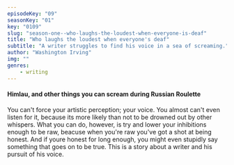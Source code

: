 ```yaml
---
episodeKey: "09"
seasonKey: "01"
key: "0109"
slug: "season-one--who-laughs-the-loudest-when-everyone-is-deaf"
title: "Who laughs the loudest when everyone's deaf"
subtitle: "A writer struggles to find his voice in a sea of screaming."
author: "Washington Irving"
img: ""
genres: 
    - writing
---
```


#### Himlau, and other things you can scream during Russian Roulette

You can't force your artistic perception; your voice. You almost can't even listen for it, because its more likely than not to be drowned out by other whispers. What you can do, however, is try and lower your inhibitions enough to be raw, beacuse when you're raw you've got a shot at being honest. And if youre honest for long enough, you might even stupidly say something that goes on to be true. This is a story about a writer and his pursuit of his voice.


